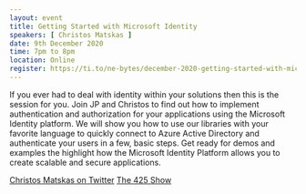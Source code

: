 ```yaml
---
layout: event
title: Getting Started with Microsoft Identity
speakers: [ Christos Matskas ]
date: 9th December 2020
time: 7pm to 8pm
location: Online
register: https://ti.to/ne-bytes/december-2020-getting-started-with-microsoft-identity
---
```

If you ever had to deal with identity within your solutions then this is the session for you. Join JP and Christos to find out how to implement authentication and authorization for your applications using the Microsoft Identity platform. We will show you how to use our libraries with your favorite language to quickly connect to Azure Active Directory and authenticate your users in a few, basic steps. Get ready for demos and examples the highlight how the Microsoft Identity Platform allows you to create scalable and secure applications.

[Christos Matskas on Twitter](https://twitter.com/ChristosMatskas)
[The 425 Show](https://dev.to/425show)
